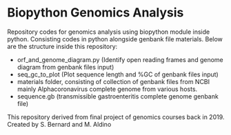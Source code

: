# Biopython Genomics Analysis
Repository codes for genomics analysis using biopython module inside python. Consisting codes in python alongside genbank file materials. Below are the structure inside this repository:
- orf_and_genome_diagram.py (Identify open reading frames and genome diagram from genbank files input)
- seq_gc_to_plot (Plot sequence length and %GC of genbank files input)
- materials folder, consisting of collection of genbank files from NCBI mainly Alphacoronavirus complete genome from various hosts.
- sequence.gb (transmissible gastroenteritis complete genome genbank file)

This repository derived from final project of genomics courses back in 2019. Created by S. Bernard and M. Aldino
